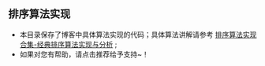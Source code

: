 <!--
 * @Author: Yaowen Xu
 * @Github: https://github.com/yaowenxu
 * @Organization: 北航系统结构研究所
 * @Date: 2020-03-27 16:04:14
 * @LastEditTime: 2020-03-27 16:48:28
 * @Description: 经典排序算法整理
 -->

## 排序算法实现
- 本目录保存了博客中具体算法实现的代码；具体算法讲解请参考 [排序算法实现合集-经典排序算法实现与分析](https://www.cnblogs.com/xuyaowen/p/sort-algos.html) ;
- 如果对您有帮助，请点击推荐给予支持~！